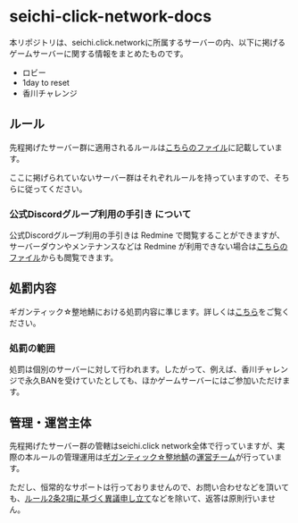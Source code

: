 # seichi-click-network-docs

本リポジトリは、seichi.click.networkに所属するサーバーの内、以下に掲げるゲームサーバーに関する情報をまとめたものです。

* ロビー
* 1day to reset
* 香川チャレンジ

## ルール

先程掲げたサーバー群に適用されるルールは[こちらのファイル](Rule.md)に記載しています。

ここに掲げられていないサーバー群はそれぞれルールを持っていますので、そちらに従ってください。

### 公式Discordグループ利用の手引き について

公式Discordグループ利用の手引きは Redmine で閲覧することができますが、サーバーダウンやメンテナンスなどは Redmine が利用できない場合は[こちらのファイル](./Rule-discord.md)からも閲覧できます。

## 処罰内容

ギガンティック☆整地鯖における処罰内容に準じます。詳しくは[こちら](https://www.seichi.network/ban)をご覧ください。

### 処罰の範囲

処罰は個別のサーバーに対して行われます。したがって、例えば、香川チャレンジで永久BANを受けていたとしても、ほかゲームサーバーにはご参加いただけます。

## 管理・運営主体

先程掲げたサーバー群の管轄はseichi.click network全体で行っていますが、実際の本ルールの管理運用は[ギガンティック☆整地鯖](https://www.seichi.network/gigantic)の[運営チーム](https://www.seichi.network/admin)が行っています。

ただし、恒常的なサポートは行っておりませんので、お問い合わせなどを頂いても、[ルール2条2項に基づく異議申し立て](https://github.com/GiganticMinecraft/seichi-click-network-docs/blob/main/Rule.md#%E7%AC%AC2%E9%A0%85%E7%95%B0%E8%AD%B0%E7%94%B3%E3%81%97%E7%AB%8B%E3%81%A6)などを除いて、返答は原則行いません。
